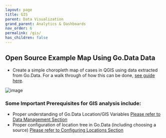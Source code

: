 ```yaml
---
layout: page
title: GIS
parent: Data Visualization
grand_parent: Analytics & Dashboards
nav_order: 6
permalink: /gis/
has_children: false
---
```


## Open Source Example Map Using Go.Data Data
- Create a simple choropleth map of cases in QGIS using data extracted from Go.Data. For a walk through of how this can be done,  [see guide here](https://github.com/WorldHealthOrganization/godata/blob/master/docs/analytics/2-dashboards/2F-gis/QGIS.md).


![image](https://user-images.githubusercontent.com/19505814/122236433-8100f900-ce8c-11eb-9c75-af337494de51.png)

### Some Important Prerequisites for GIS analysis include:
- Proper understanding of Go.Data Location/GIS Variables [Please refer to Data Management Section]()
- Proper configuration of location tree in Go.Data (including choosing a source) [Please refer to Configuring Locations Section]()
